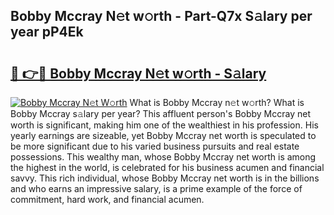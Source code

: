 ## Bobby Mccray N𝚎t w𝚘rth - Part-Q7x S𝚊lary per year pP4Ek

# <h2><a href="http://gc11j59.nevu.top/?p=Bobby+Mccray">🔗 👉🔴 Bobby Mccray N𝚎t w𝚘rth - S𝚊lary</a></h2>

[![Bobby Mccray N𝚎t W𝚘rth](https://i.imgur.com/Oavwk0R.jpeg)](http://gc11j59.nevu.top/?p=Bobby+Mccray)
What is Bobby Mccray n𝚎t w𝚘rth? What is Bobby Mccray s𝚊lary per year?
This affluent person's Bobby Mccray net worth is significant, making him one of the wealthiest in his profession. His yearly earnings are sizeable, yet Bobby Mccray net worth is speculated to be more significant due to his varied business pursuits and real estate possessions. This wealthy man, whose Bobby Mccray net worth is among the highest in the world, is celebrated for his business acumen and financial savvy. This rich individual, whose Bobby Mccray net worth is in the billions and who earns an impressive salary, is a prime example of the force of commitment, hard work, and financial acumen.
